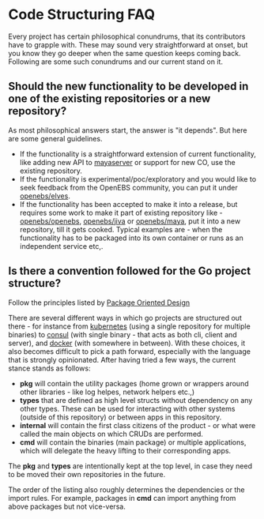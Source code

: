 # Code Structuring FAQ

Every project has certain philosophical conundrums, that its contributors have to grapple with. These may sound very straightforward at onset, but you know they go deeper when the same question keeps coming back. Following are some such conundrums and our current stand on it. 

## Should the new functionality to be developed in one of the existing repositories or a new repository?

As most philosophical answers start, the answer is "it depends". But here are some general guidelines. 
- If the functionality is a straightforward extension of current functionality, like adding new API to [mayaserver](https://github.com/openebs/mayaserver) or support for new CO, use the existing repository. 
- If the functionality is experimental/poc/exploratory and you would like to seek feedback from the OpenEBS community, you can put it under [openebs/elves](https://github.com/openebs/elves).
- If the functionality has been accepted to make it into a release, but requires some work to make it part of existing repository like - [openebs/openebs](https://github.com/openebs/openebs), [openebs/jiva](https://github.com/openebs/jiva) or [openebs/maya](https://github.com/openebs/maya), put it into a new repository, till it gets cooked. Typical examples are - when the functionality has to be packaged into its own container or runs as an independent service etc,. 

## Is there a convention followed for the Go project structure?

Follow the principles listed by [Package Oriented Design](https://www.goinggo.net/2017/02/package-oriented-design.html)

There are several different ways in which go projects are structured out there - for instance from [kubernetes](https://github.com/kubernetes/kubernetes) (using a single repository for multiple binaries) to [consul](https://github.com/hashicorp/consul) (with single binary - that acts as both cli, client and server), and [docker](https://github.com/docker) (with somewhere in between). With these choices, it also becomes difficult to pick a path forward, especially with the language that is strongly opinionated. After having tried a few ways, the current stance stands as follows:

- **pkg** will contain the utility packages (home grown or wrappers around other libraries - like log helpes, network helpers etc.,)
- **types** that are defined as high level structs without dependency on any other types. These can be used for interacting with other systems (outside of this repository) or between apps in this repository.
- **internal** will contain the first class citizens of the product - or what were called the main objects on which CRUDs are performed. 
- **cmd** will contain the binaries (main package) or multiple applications, which will delegate the heavy lifting to their corresponding apps.

The **pkg** and **types** are intentionally kept at the top level, in case they need to be moved their own repositories in the future. 

The order of the listing also roughly determines the dependencies or the import rules. For example, packages in **cmd** can import anything from above packages but not vice-versa.
